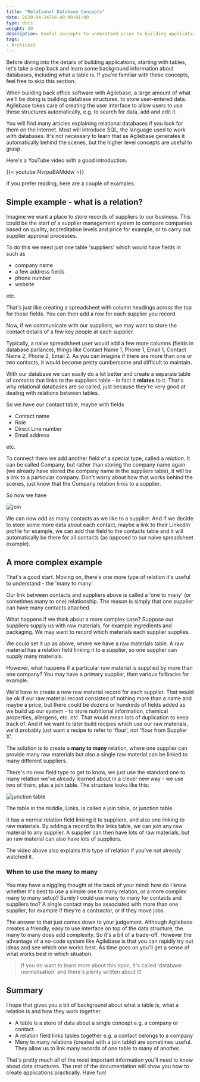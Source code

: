 ```yaml
---
title: "Relational Database Concepts"
date: 2020-04-24T16:40:00+01:00
type: docs
weight: 20
description: Useful concepts to understand prior to building applications
tags:
- Architect
---
```

Before diving into the details of building applications, starting with tables, let's take a step back and learn some background information about databases, including what a table is. If you're familiar with these concepts, feel free to skip this section.

When building back office software with Agilebase, a large amount of what we'll be doing is building database structures, to store user-entered data. Agilebase takes care of creating the user interface to allow users to use these structures automatically, e.g. to search for data, add and edit it.

You will find many articles explaining relational databases if you look for them on the internet. Most will introduce SQL, the language used to work with databases. It's not necessary to learn that as Agilebase generates it automatically behind the scenes, but the higher level concepts are useful to grasp.

Here's a YouTube video with a good introduction.

{{< youtube NvrpuBAMddw >}}


If you prefer reading, here are a couple of examples.

## Simple example - what is a relation?
Imagine we want a place to store records of suppliers to our business. This could be the start of a supplier management system to compare companies based on quality, accreditation levels and price for example, or to carry out supplier approval processes.

To do this we need just one table 'suppliers' which would have fields in such as
* company name
* a few address fields
* phone number
* website

etc.

That's just like creating a spreadsheet with column headings across the top for those fields. You can then add a row for each supplier you record.

Now, if we communicate with our suppliers, we may want to store the contact details of a few key people at each supplier.

Typically, a naive spreadsheet user would add a few more columns (fields in database parlance), things like Contact Name 1, Phone 1, Email 1, Contact Name 2, Phone 2, Email 2. As you can imagine if there are more than one or two contacts, it would become pretty cumbersome and difficult to maintain.

With our database we can easily do a lot better and create a separate table of contacts that links to the suppliers table - in fact it **relates** to it. That's why relational databases are so called, just because they're very good at dealing with relations between tables.

So we have our contact table, maybe with fields
* Contact name
* Role
* Direct Line number
* Email address

etc.

To connect them we add another field of a special type, called a *relation*. It can be called Company, but rather than storing the company name again (we already have stored the company name in the suppliers table), it will be a link to a particular company. Don't worry about how that works behind the scenes, just know that the Company relation links to a supplier.

So now we have

![join](/join.png)

We can now add as many contacts as we like to a supplier. And if we decide to store some more data about each contact, maybe a link to their LinkedIn profile for example, we can add that field to the contacts table and it will automatically be there for all contacts (as opposed to our naive spreadsheet example).

## A more complex example
That's a good start. Moving on, there's one more type of relation it's useful to understand - the 'many to many'.

Our link between contacts and suppliers above is called a 'one to many' (or sometimes many to one) relationship. The reason is simply that one supplier can have many contacts attached.

What happens if we think about a more complex case? Suppose our suppliers supply us with raw materials, for example ingredients and packaging. We may want to record which materials each supplier supplies.

We could set it up as above, where we have a raw materials table. A raw material has a relation field linking it to a supplier, so one supplier can supply many materials.

However, what happens if a particular raw material is supplied by more than one company? You may have a primary supplier, then various fallbacks for example.

We'd have to create a new raw material record for each supplier. That would be ok if our raw material record consisted of nothing more than a name and maybe a price, but there could be dozens or hundreds of fields added as we build up our system - to store nutritional information, chemical properties, allergens, etc. etc. That would mean lots of duplication to keep track of. And if we want to later build recipes which use our raw materials, we'd probably just want a recipe to refer to 'flour', not 'flour from Supplier X'.

The solution is to create a **many to many** relation, where one supplier can provide many raw materials but also a single raw material can be linked to many different suppliers.

There's no new field type to get to know, we just use the standard one to many relation we've already learned about in a clever new way - we use two of them, plus a join table. The structure looks like this:

![junction table](/junction-table.png)

The table in the middle, Links, is called a join table, or junction table.

It has a normal relation field linking it to suppliers, and also one linking to raw materials. By adding a record to the links table, we can join any raw material to any supplier. A supplier can then have lots of raw materials, but an raw material can also have lots of suppliers.

The video above also explains this type of relation if you've not already watched it.

### When to use the many to many
You may have a niggling thought at the back of your mind: how do I know whether it's best to use a simple one to many relation, or a more complex many to many setup? Surely I could use many to many for contacts and suppliers too? A single contact may be associated with more than one supplier, for example if they're a contractor, or if they move jobs.

The answer to that just comes down to your judgement. Although Agilebase creates a friendly, easy to use interface on top of the data structure, the many to many does add complexity. So it's a bit of a trade-off. However the advantage of a no-code system like Agilebase is that you can rapidly try out ideas and see which one works best. As time goes on you'll get a sense of what works best in which situation.

> If you do want to learn more about this topic, it's called 'database normalisation' and there's plenty written about it!

## Summary
I hope that gives you a bit of background about what a table is, what a relation is and how they work together.
* A table is a store of data about a single concept e.g. a company or contact
* A relation field links tables together e.g. a contact belongs to a company
* Many to many relations (created with a join table) are sometimes useful. They allow us to link many records of one table to many of another.

That's pretty much all of the most important information you'll need to know about data structures. The rest of the documentation will show you how to create applications practically. Have fun!










